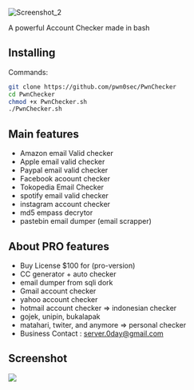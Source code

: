 <p align="center">
 
![Screenshot_2](https://user-images.githubusercontent.com/106061655/231189354-0621dc6e-c6bd-43bc-b540-cf70074a81e8.png)


A powerful Account Checker made in bash<br/>


## Installing
 
Commands:

```bash
git clone https://github.com/pwn0sec/PwnChecker
cd PwnChecker
chmod +x PwnChecker.sh
./PwnChecker.sh 
```

## Main features

* Amazon email Valid checker
* Apple email valid checker
* Paypal email valid checker
* Facebook acoount checker
* Tokopedia Email Checker
* spotify email valid checker
* instagram account checker
* md5 empass decrytor
* pastebin email dumper (email scrapper)

## About PRO features
* Buy License $100 for (pro-version)
* CC generator + auto checker
* email dumper from sqli dork
* Gmail account checker
* yahoo account checker
* hotmail account checker
=> indonesian checker
* gojek, unipin, bukalapak
* matahari, twiter, and anymore
=> personal checker
* Business Contact : server.0day@gmail.com

## Screenshot

<img src="/logo.png">
